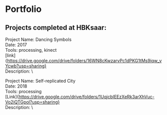 # Portfolio

## Projects completed at HBKsaar:

Project Name: Dancing Symbols\
Date: 2017\
Tools: processing, kinect\
[link]{https://drive.google.com/drive/folders/16WN8cKwzarvPc1dPKG1tMs9iqw_yYcwb?usp=sharing} \
Description: \

Project Name: Self-replicated City\
Date: 2018\
Tools: processing\
[Link]{https://drive.google.com/drive/folders/1UqjcbIEEzXeRk3arXhVuc-Vo2iQTGpol?usp=sharing} \
Description: \
